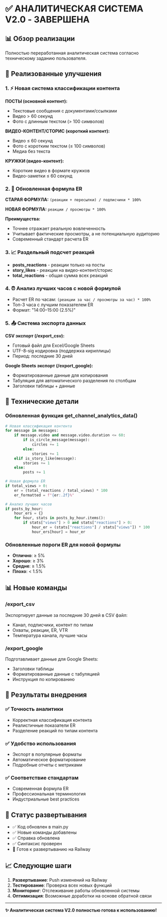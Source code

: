 # ✅ АНАЛИТИЧЕСКАЯ СИСТЕМА V2.0 - ЗАВЕРШЕНА

## 📊 Обзор реализации

Полностью переработанная аналитическая система согласно техническому заданию пользователя.

## 🎯 Реализованные улучшения

### 1. ⚡ Новая система классификации контента

**ПОСТЫ (основной контент):**
- Текстовые сообщения с документами/ссылками
- Видео > 60 секунд
- Фото с длинным текстом (> 100 символов)

**ВИДЕО-КОНТЕНТ/СТОРИС (короткий контент):**
- Видео ≤ 60 секунд
- Фото с коротким текстом (≤ 100 символов)  
- Медиа без текста

**КРУЖКИ (видео-контент):**
- Короткие видео в формате кружков
- Видео-заметки ≤ 60 секунд

### 2. 🔢 Обновленная формула ER

**СТАРАЯ ФОРМУЛА:** `(реакции + пересылки) / подписчики * 100%`

**НОВАЯ ФОРМУЛА:** `реакции / просмотры * 100%`

**Преимущества:**
- Точнее отражает реальную вовлеченность
- Учитывает фактические просмотры, а не потенциальную аудиторию
- Современный стандарт расчета ER

### 3. 📈 Раздельный подсчет реакций

- **posts_reactions** - реакции только на посты
- **story_likes** - реакции на видео-контент/сторис
- **total_reactions** - общая сумма всех реакций

### 4. ⏰ Анализ лучших часов с новой формулой

- Расчет ER по часам: `(реакции за час / просмотры за час) * 100%`
- Топ-3 часа с лучшим показателем ER
- Формат: "14:00–15:00 (2.5%)"

### 5. 📤 Система экспорта данных

**CSV экспорт (/export_csv):**
- Готовый файл для Excel/Google Sheets
- UTF-8-sig кодировка (поддержка кириллицы)
- Период: последние 30 дней

**Google Sheets экспорт (/export_google):**
- Форматированные данные для копирования
- Табуляция для автоматического разделения по столбцам
- Заголовки таблицы + данные

## 🔧 Технические детали

### Обновленная функция get_channel_analytics_data()

```python
# Новая классификация контента
for message in messages:
    if message.video and message.video.duration <= 60:
        if is_circle_message(message):
            circles += 1
        else:
            stories += 1
    elif is_story_like(message):
        stories += 1
    else:
        posts += 1

# Новая формула ER
if total_views > 0:
    er = (total_reactions / total_views) * 100
    er_formatted = f"{er:.2f}%"

# Анализ лучших часов
if posts_by_hour:
    hour_ers = {}
    for hour, stats in posts_by_hour.items():
        if stats["views"] > 0 and stats["reactions"] > 0:
            hour_er = (stats["reactions"] / stats["views"]) * 100
            hour_ers[hour] = hour_er
```

### Обновленные пороги ER для новой формулы

- **Отлично**: ≥ 5%
- **Хорошо**: ≥ 3%  
- **Средне**: ≥ 1.5%
- **Плохо**: < 1.5%

## 📊 Новые команды

### /export_csv
Экспортирует данные за последние 30 дней в CSV файл:
- Канал, подписчики, контент по типам
- Охваты, реакции, ER, VTR
- Температура канала, лучшие часы

### /export_google  
Подготавливает данные для Google Sheets:
- Заголовки таблицы
- Форматированные данные с табуляцией
- Инструкция по копированию

## 🎯 Результаты внедрения

### ✅ Точность аналитики
- Корректная классификация контента
- Реалистичные показатели ER
- Разделение реакций по типам контента

### ✅ Удобство использования  
- Экспорт в популярные форматы
- Автоматическое форматирование
- Подробные отчеты с метриками

### ✅ Соответствие стандартам
- Современная формула ER
- Профессиональная терминология
- Индустриальные best practices

## 🚀 Статус развертывания

- ✅ Код обновлен в main.py
- ✅ Новые команды добавлены
- ✅ Справка обновлена
- ✅ Синтаксис проверен
- 🔄 Готов к развертыванию на Railway

## 📈 Следующие шаги

1. **Развертывание**: Push изменений на Railway
2. **Тестирование**: Проверка всех новых функций  
3. **Мониторинг**: Отслеживание работы обновленной системы
4. **Оптимизация**: Возможные доработки на основе обратной связи

---

**✨ Аналитическая система V2.0 полностью готова к использованию!**
